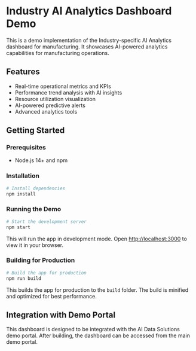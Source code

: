 # Industry AI Analytics Dashboard Demo

This is a demo implementation of the Industry-specific AI Analytics dashboard for manufacturing. It showcases AI-powered analytics capabilities for manufacturing operations.

## Features

- Real-time operational metrics and KPIs
- Performance trend analysis with AI insights
- Resource utilization visualization
- AI-powered predictive alerts
- Advanced analytics tools

## Getting Started

### Prerequisites

- Node.js 14+ and npm

### Installation

```bash
# Install dependencies
npm install
```

### Running the Demo

```bash
# Start the development server
npm start
```

This will run the app in development mode. Open [http://localhost:3000](http://localhost:3000) to view it in your browser.

### Building for Production

```bash
# Build the app for production
npm run build
```

This builds the app for production to the `build` folder. The build is minified and optimized for best performance.

## Integration with Demo Portal

This dashboard is designed to be integrated with the AI Data Solutions demo portal. After building, the dashboard can be accessed from the main demo portal. 
